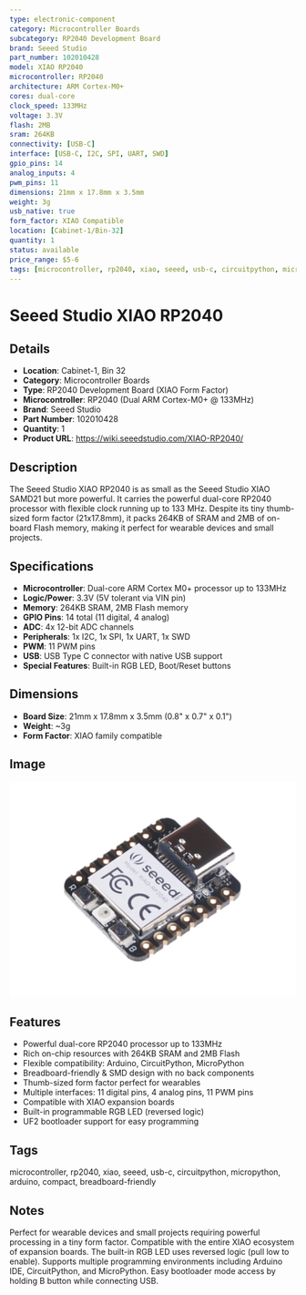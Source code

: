 ```yaml
---
type: electronic-component
category: Microcontroller Boards
subcategory: RP2040 Development Board
brand: Seeed Studio
part_number: 102010428
model: XIAO RP2040
microcontroller: RP2040
architecture: ARM Cortex-M0+
cores: dual-core
clock_speed: 133MHz
voltage: 3.3V
flash: 2MB
sram: 264KB
connectivity: [USB-C]
interface: [USB-C, I2C, SPI, UART, SWD]
gpio_pins: 14
analog_inputs: 4
pwm_pins: 11
dimensions: 21mm x 17.8mm x 3.5mm
weight: 3g
usb_native: true
form_factor: XIAO Compatible
location: [Cabinet-1/Bin-32]
quantity: 1
status: available
price_range: $5-6
tags: [microcontroller, rp2040, xiao, seeed, usb-c, circuitpython, micropython, arduino, compact, breadboard-friendly]
---
```


# Seeed Studio XIAO RP2040

## Details

- **Location**: Cabinet-1, Bin 32
- **Category**: Microcontroller Boards
- **Type**: RP2040 Development Board (XIAO Form Factor)
- **Microcontroller**: RP2040 (Dual ARM Cortex-M0+ @ 133MHz)
- **Brand**: Seeed Studio
- **Part Number**: 102010428
- **Quantity**: 1
- **Product URL**: https://wiki.seeedstudio.com/XIAO-RP2040/

## Description

The Seeed Studio XIAO RP2040 is as small as the Seeed Studio XIAO SAMD21 but more powerful. It carries the powerful dual-core RP2040 processor with flexible clock running up to 133 MHz. Despite its tiny thumb-sized form factor (21x17.8mm), it packs 264KB of SRAM and 2MB of on-board Flash memory, making it perfect for wearable devices and small projects.

## Specifications

- **Microcontroller**: Dual-core ARM Cortex M0+ processor up to 133MHz
- **Logic/Power**: 3.3V (5V tolerant via VIN pin)
- **Memory**: 264KB SRAM, 2MB Flash memory
- **GPIO Pins**: 14 total (11 digital, 4 analog)
- **ADC**: 4x 12-bit ADC channels
- **Peripherals**: 1x I2C, 1x SPI, 1x UART, 1x SWD
- **PWM**: 11 PWM pins
- **USB**: USB Type C connector with native USB support
- **Special Features**: Built-in RGB LED, Boot/Reset buttons

## Dimensions

- **Board Size**: 21mm x 17.8mm x 3.5mm (0.8" x 0.7" x 0.1")
- **Weight**: ~3g
- **Form Factor**: XIAO family compatible

## Image

![Seeed Studio XIAO RP2040](../attachments/102010428_Preview-07.jpg)

## Features

- Powerful dual-core RP2040 processor up to 133MHz
- Rich on-chip resources with 264KB SRAM and 2MB Flash
- Flexible compatibility: Arduino, CircuitPython, MicroPython
- Breadboard-friendly & SMD design with no back components
- Thumb-sized form factor perfect for wearables
- Multiple interfaces: 11 digital pins, 4 analog pins, 11 PWM pins
- Compatible with XIAO expansion boards
- Built-in programmable RGB LED (reversed logic)
- UF2 bootloader support for easy programming

## Tags

microcontroller, rp2040, xiao, seeed, usb-c, circuitpython, micropython, arduino, compact, breadboard-friendly

## Notes

Perfect for wearable devices and small projects requiring powerful processing in a tiny form factor. Compatible with the entire XIAO ecosystem of expansion boards. The built-in RGB LED uses reversed logic (pull low to enable). Supports multiple programming environments including Arduino IDE, CircuitPython, and MicroPython. Easy bootloader mode access by holding B button while connecting USB.
